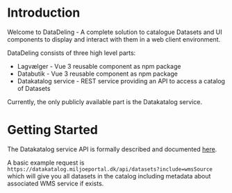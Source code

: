<!--
[![npm](https://img.shields.io/npm/v/@dmp/lagvaelger-client-ui.svg)](https://www.npmjs.com/package/@dmp/lagvaelger-client-ui)
[![npm](https://img.shields.io/npm/v/@dmp/lagvaelger-client-api.svg)](https://www.npmjs.com/package/@dmp/lagvaelger-client-api)
-->

# Introduction

Welcome to DataDeling - A complete solution to catalogue Datasets and UI components to display and interact with them in a web client environment.

DataDeling consists of three high level parts:

* Lagvælger - Vue 3 reusable component as npm package
* Databutik - Vue 3 reusable component as npm package
* Datakatalog service - REST service providing an API to access a catalog of Datasets

Currently, the only publicly available part is the Datakatalog service.

# Getting Started

<!--
LV and DB can be integrated into most web client projects as demonstrated by example code [here](./examples) via npm package `@dmp/lagvaelger-client-ui`.
-->

The Datakatalog service API is formally described and documented [here](https://datakatalog.miljoeportal.dk/api/swagger).

A basic example request is `https://datakatalog.miljoeportal.dk/api/datasets?include=wmsSource` which will give you all datasets in the catalog including metadata about associated WMS service if exists.

<!--
As an alternative to accessing the DKS service directly a JavaScript/TypeScript API has been developed and packaged as an npm package. It is the same logic
that has been used to implement LV and DB. This package also has API documentation which can be [here](https://b1109udvlagvaelgersto.blob.core.windows.net/demo/doc/api/index.html).
-->
